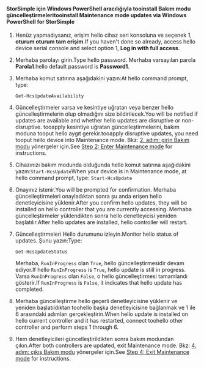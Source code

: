 <!--author=SharS last changed: 9/17/15-->

#### <a name="tooinstall-maintenance-mode-updates-via-windows-powershell-for-storsimple"></a><span data-ttu-id="59747-101">StorSimple için Windows PowerShell aracılığıyla tooinstall Bakım modu güncelleştirmeleri</span><span class="sxs-lookup"><span data-stu-id="59747-101">tooinstall Maintenance mode updates via Windows PowerShell for StorSimple</span></span>
1. <span data-ttu-id="59747-102">Henüz yapmadıysanız, erişim hello cihaz seri konsoluna ve seçenek 1, **oturum oturum tam erişim**.</span><span class="sxs-lookup"><span data-stu-id="59747-102">If you haven't done so already, access hello device serial console and select option 1, **Log in with full access**.</span></span> 
2. <span data-ttu-id="59747-103">Merhaba parolayı girin.</span><span class="sxs-lookup"><span data-stu-id="59747-103">Type hello password.</span></span> <span data-ttu-id="59747-104">Merhaba varsayılan parola **Parola1**.</span><span class="sxs-lookup"><span data-stu-id="59747-104">hello default password is **Password1**.</span></span>
3. <span data-ttu-id="59747-105">Merhaba komut satırına aşağıdakini yazın:</span><span class="sxs-lookup"><span data-stu-id="59747-105">At hello command prompt, type:</span></span>
   
     `Get-HcsUpdateAvailability` 
4. <span data-ttu-id="59747-106">Güncelleştirmeler varsa ve kesintiye uğratan veya benzer hello güncelleştirmelerin olup olmadığını size bildirilecek.</span><span class="sxs-lookup"><span data-stu-id="59747-106">You will be notified if updates are available and whether hello updates are disruptive or non-disruptive.</span></span> <span data-ttu-id="59747-107">tooapply kesintiye uğratan güncelleştirmelerini, bakım moduna tooput hello aygıt gerekir.</span><span class="sxs-lookup"><span data-stu-id="59747-107">tooapply disruptive updates, you need tooput hello device into Maintenance mode.</span></span> <span data-ttu-id="59747-108">Bkz: [2. adım: girin Bakım modu](../articles/storsimple/storsimple-update-device.md#step2) yönergeler için.</span><span class="sxs-lookup"><span data-stu-id="59747-108">See [Step 2: Enter Maintenance mode](../articles/storsimple/storsimple-update-device.md#step2) for instructions.</span></span>
5. <span data-ttu-id="59747-109">Cihazınızı bakım modunda olduğunda hello komut satırına aşağıdakini yazın:`Start-HcsUpdate`</span><span class="sxs-lookup"><span data-stu-id="59747-109">When your device is in Maintenance mode, at hello command prompt, type: `Start-HcsUpdate`</span></span>
6. <span data-ttu-id="59747-110">Onayınız istenir.</span><span class="sxs-lookup"><span data-stu-id="59747-110">You will be prompted for confirmation.</span></span> <span data-ttu-id="59747-111">Merhaba güncelleştirmeleri onayladıktan sonra şu anda erişen hello denetleyicisine yüklenir.</span><span class="sxs-lookup"><span data-stu-id="59747-111">After you confirm hello updates, they will be installed on hello controller that you are currently accessing.</span></span> <span data-ttu-id="59747-112">Merhaba güncelleştirmeler yüklendikten sonra hello denetleyicisi yeniden başlatılır.</span><span class="sxs-lookup"><span data-stu-id="59747-112">After hello updates are installed, hello controller will restart.</span></span> 
7. <span data-ttu-id="59747-113">Güncelleştirmeleri Hello durumunu izleyin.</span><span class="sxs-lookup"><span data-stu-id="59747-113">Monitor hello status of updates.</span></span> <span data-ttu-id="59747-114">Şunu yazın:</span><span class="sxs-lookup"><span data-stu-id="59747-114">Type:</span></span>
   
    `Get-HcsUpdateStatus`
   
    <span data-ttu-id="59747-115">Merhaba, `RunInProgress` olan `True`, hello güncelleştirmesidir devam ediyor.</span><span class="sxs-lookup"><span data-stu-id="59747-115">If hello `RunInProgress` is `True`, hello update is still in progress.</span></span> <span data-ttu-id="59747-116">Varsa `RunInProgress` olan `False`, o hello güncelleştirmesi tamamlandı gösterir.</span><span class="sxs-lookup"><span data-stu-id="59747-116">If `RunInProgress` is `False`, it indicates that hello update has completed.</span></span>  
8. <span data-ttu-id="59747-117">Merhaba güncelleştirme hello geçerli denetleyicisine yüklenir ve yeniden başlatıldıktan toohello başka denetleyicisine bağlanmak ve 1 ile 6 arasındaki adımları gerçekleştirin.</span><span class="sxs-lookup"><span data-stu-id="59747-117">When hello update is installed on hello current controller and it has restarted, connect toohello other controller and perform steps 1 through 6.</span></span>
9. <span data-ttu-id="59747-118">Hem denetleyicileri güncelleştirildikten sonra bakım modundan çıkın.</span><span class="sxs-lookup"><span data-stu-id="59747-118">After both controllers are updated, exit Maintenance mode.</span></span> <span data-ttu-id="59747-119">Bkz: [4. adım: çıkış Bakım modu](../articles/storsimple/storsimple-update-device.md#step4) yönergeler için.</span><span class="sxs-lookup"><span data-stu-id="59747-119">See [Step 4: Exit Maintenance mode](../articles/storsimple/storsimple-update-device.md#step4) for instructions.</span></span>

